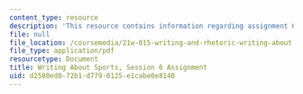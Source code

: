 ```yaml
---
content_type: resource
description: 'This resource contains information regarding assignment 6. '
file: null
file_location: /coursemedia/21w-015-writing-and-rhetoric-writing-about-sports-fall-2013/d2580ed072b1d7790125e1cabe0e8140_MIT21W_015F13_Assignment6.pdf
file_type: application/pdf
resourcetype: Document
title: Writing About Sports, Session 6 Assignment
uid: d2580ed0-72b1-d779-0125-e1cabe0e8140
---
```

